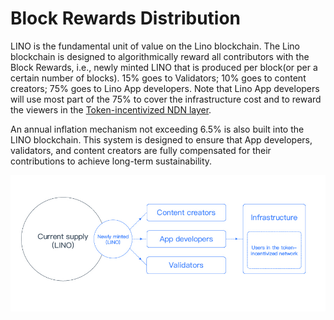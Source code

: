 # Block Rewards Distribution

LINO is the fundamental unit of value on the Lino blockchain. The Lino blockchain is designed to algorithmically reward all contributors with the Block Rewards, i.e., newly minted LINO that is produced per block(or per a certain number of blocks). 15% goes to Validators; 10% goes to content creators; 75% goes to Lino App developers. Note that Lino App developers will use most part of the 75% to cover the infrastructure cost and to reward the viewers in the [Token-incentivized NDN layer](../blockchain/ndn.html).

An annual inflation mechanism not exceeding 6.5% is also built into the LINO blockchain. This system is designed to ensure that App developers, validators, and content creators are fully compensated for their contributions to achieve long-term sustainability.

<p align="center" style="text-align: center;"><img align="center" src="../.vuepress/public/distribution.jpg" /></p>
